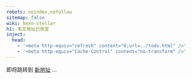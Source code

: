```yaml
---
robots: noindex,nofollow
sitemap: false
wiki: hexo-stellar
h1: 本文地址已改变
inject:
  head:
    - '<meta http-equiv="refresh" content="0;url=../todo.html" />'
    - '<meta http-equiv="Cache-Control" content="no-transform" />'
---
```


即将跳转到 [新地址](../todo.html) ...
